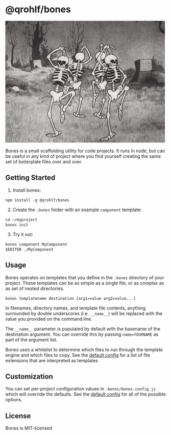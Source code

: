 # @qrohlf/bones

![](./bones.gif)

Bones is a small scaffolding utility for code projects. It runs in node, but
can be useful in any kind of project where you find yourself creating the same
set of boilerplate files over and over.

## Getting Started

1. Install bones:

```
npm install -g @qrohlf/bones
```

2. Create the `.bones` folder with an example `component` template:

```
cd ~/myproject
bones init
```

3. Try it out:

```
bones component MyComponent
$EDITOR ./MyComponent
```

## Usage

Bones operates on templates that you define in the `.bones` directory of your
project. These templates can be as simple as a single file, or as complex as
as set of nested directories.

```
bones templatename destination [arg1=value arg2=value...]
```

In filenames, directory names, and template file contents, anything surrounded
by double underscores (i.e. `__name__`) will be replaced with the value you
provided on the command line.

The `__name__` parameter is populated by default with the basename of the
destination argument. You can override this by passing `name=YOURNAME` as part
of the argument list.

Bones uses a whitelist to determine which files to run through the template
engine and which files to copy. See the [default config](./lib/defaultConfig.js)
for a list of file extensions that are interpreted as templates

## Customization

You can set per-project configuration values in `.bones/bones.config.js` which
will override the defaults. See the [default config](./lib/defaultConfig.js) for
all of the possible options.

## License

Bones is MIT-licensed

